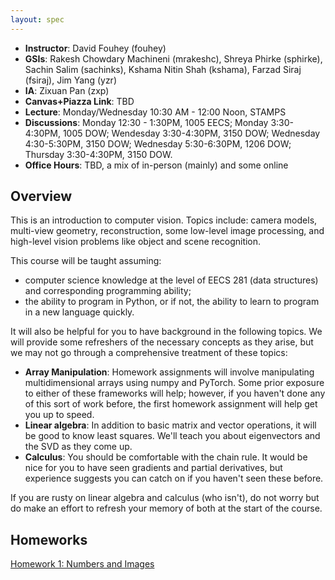 ```yaml
---
layout: spec
---
```


- **Instructor**: David Fouhey (fouhey)
- **GSIs**: Rakesh Chowdary Machineni (mrakeshc), Shreya Phirke (sphirke), Sachin Salim (sachinks), Kshama Nitin Shah (kshama), Farzad Siraj (fsiraj), Jim Yang (yzr)
- **IA**: Zixuan Pan (zxp)
- **Canvas+Piazza Link**: TBD
- **Lecture**: Monday/Wednesday 10:30 AM - 12:00 Noon, STAMPS
- **Discussions**: Monday 12:30 - 1:30PM, 1005 EECS; Monday 3:30-4:30PM, 1005 DOW; Wendesday 3:30-4:30PM, 3150 DOW; Wednesday 4:30-5:30PM, 3150 DOW; Wednesday 5:30-6:30PM, 1206 DOW; Thursday 3:30-4:30PM, 3150 DOW.
- **Office Hours**: TBD, a mix of in-person (mainly) and some online

## Overview

This is an introduction to computer vision. Topics include: camera models, multi-view geometry, reconstruction, some low-level image processing, and high-level vision problems like object and scene recognition.

This course will be taught assuming:
- computer science knowledge at the level of EECS 281 (data structures) and corresponding programming ability;
- the ability to program in Python, or if not, the ability to learn to program in a new language quickly.

It will also be helpful for you to have background in the following topics. We will provide some refreshers of the necessary concepts as they arise, but we may not go through a comprehensive treatment of these topics:

- **Array Manipulation**: Homework assignments will involve manipulating multidimensional arrays using numpy and PyTorch. Some prior exposure to either of these frameworks will help; however, if you haven't done any of this sort of work before, the first homework assignment will help get you up to speed.
- **Linear algebra**: In addition to basic matrix and vector operations, it will be good to know least squares. We'll teach you about eigenvectors and the SVD as they come up.
- **Calculus**: You should be comfortable with the chain rule. It would be nice for you to have seen gradients and partial derivatives, but experience suggests you can catch on if you haven't seen these before.

If you are rusty on linear algebra and calculus (who isn't), do not worry but do make an effort to refresh your memory of both at the start of the course.

## Homeworks
[Homework 1: Numbers and Images]({{site.url}}/hw1)
